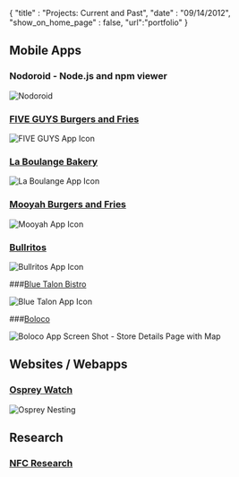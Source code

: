 {
	"title" : "Projects: Current and Past",
	"date" : "09/14/2012",
  "show_on_home_page" : false,
  "url":"portfolio"
}


## Mobile Apps 

### Nodoroid - Node.js and npm viewer
![Nodoroid](https://lh3.ggpht.com/aJHZeM6yMkmUMlmIYQfeCKSQaFSy3JmD8R_QbD-gLq00rJ0BzYUnr8U2THG_p8-k3Dw=w124)

### [FIVE GUYS Burgers and Fries](http://www.fiveguys.com/)

   ![FIVE GUYS App Icon](https://lh4.ggpht.com/Z3ER1ciurb8t0KIvUYHPhnZh8EjuZxlLqmrHXur1UzNhuOY_Q45mxfXU71S4P1hIK1Y=w124)

### [La Boulange Bakery](http://laboulangebakery.com/)

  ![La Boulange App
Icon](https://lh4.ggpht.com/fqIykTtIAYlu4e7VTGYZQ600RAaROk2rmznD67AlMp7tGdBXiZ76c71_S1cwG3MfFcY=w124)

### [Mooyah Burgers and Fries](http://www.mooyah.com/)

  ![Mooyah App
Icon](https://lh3.ggpht.com/I1Og5PcATLlwR2ewH_39DOCi-d9xZY37ejPVpgi534qcxpkhlvXjwO66JvS7-rxa7AU=w124)

### [Bullritos](http://www.bullritos.com/)

  ![Bullritos App
Icon](https://lh6.ggpht.com/irCTDd0QE0N3anlJ8ssK7ykmo5eNZ6n0v9dgl1Rc16Msb1vLHDx3qt2f_wPs9zLHFD0=w124)
   
###[Blue Talon Bistro](http://bluetalonbistro.com/)

   ![Blue Talon App Icon](https://lh6.ggpht.com/ZkXRtDcsoD06cD0xB_q3kokOSrEPfbbiOcHkMQKBG6sUCuElFENd0qA4edjBrbQ9hqI=w124)

###[Boloco](http://www.boloco.com/)

  ![Boloco App Screen Shot - Store Details Page with
Map](https://lh4.ggpht.com/5xsIoE2gOeEydt2wbqCdQ0IKkQU1rYT2VupvjfirajIN3kWGpCH_uedawTppWEt4U5rb=h230)

## Websites / Webapps

### [Osprey Watch](http://www.osprey-watch.org/)

  ![Osprey Nesting](http://c.osprey-watch.org/assets/slide-3.jpg)


## Research

### [NFC Research](https://github.com/wlaurance/NFC-Research)


